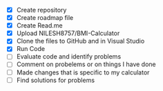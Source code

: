 - [x] Create repository
- [x] Create roadmap file
- [x] Create Read.me 
- [x] Upload NILESH8757/BMI-Calculator
- [x] Clone the files to GitHub and in Visual Studio
- [x] Run Code
- [ ] Evaluate code and identify problems
- [ ] Comment on probelems or on things I have done 
- [ ] Made changes that is specific to my calculator
- [ ] Find solutions for problems
